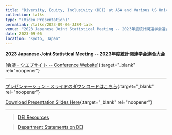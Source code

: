 ```yaml
---
title: "Diversity, Equity, Inclusivity (DEI) at ASA and Various US Universities"
collection: talks
type: "(Video Presentation)"
permalink: /talks/2023-09-06-JJSM-talk
venue: "2023 Japanese Joint Statistical Meeting -- 2023年度統計関連学会連合⼤会"
date: 2023-09-06
location: "Kyoto, Japan"
---
```


<style>
  hr {
    height: 2px;
    background-color: #E5E4E2;
    border: none;
  }

  .no-italics {
      font-style: normal;   
  }
</style>

<b>2023 Japanese Joint Statistical Meeting -- 2023年度統計関連学会連合⼤会</b>

[[会議・ウエブサイト -- Conference Website]](https://confit.atlas.jp/guide/event/jfssa2023/session/4D10-12/advanced){:target="_blank" rel="noopener"}

---

[プレゼンテーション・スライドのダウンロードはこちら](https://www.dropbox.com/scl/fi/7ezpd197umby467qa5u03/2023_SEPT_JJSM_DEI_Doi.pdf?rlkey=jiebm212bhu64tgdj21wv066o&dl=0){:target="_blank" rel="noopener"}

[Download Presentation Slides Here](https://www.dropbox.com/scl/fi/7ezpd197umby467qa5u03/2023_SEPT_JJSM_DEI_Doi.pdf?rlkey=jiebm212bhu64tgdj21wv066o&dl=0){:target="_blank" rel="noopener"}

---
> [DEI Resources](https://jimmydoi.github.io/DEI)

> [Department Statements on DEI](https://jimmydoi.github.io/DEI-Dept)
